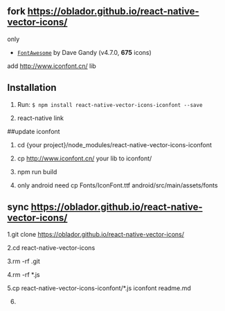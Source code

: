 ## fork https://oblador.github.io/react-native-vector-icons/


only
* [`FontAwesome`](http://fortawesome.github.io/Font-Awesome/icons/) by Dave Gandy (v4.7.0, **675** icons) 

add http://www.iconfont.cn/ lib

## Installation

1. Run: `$ npm install react-native-vector-icons-iconfont --save`

2. react-native link


##update iconfont 
1. cd {your project}/node_modules/react-native-vector-icons-iconfont

2. cp http://www.iconfont.cn/ your lib to iconfont/

3. npm run build

4. only android need cp Fonts/IconFont.ttf android/src/main/assets/fonts


## sync https://oblador.github.io/react-native-vector-icons/
1.git clone https://oblador.github.io/react-native-vector-icons/

2.cd react-native-vector-icons

3.rm -rf .git

4.rm -rf *.js

5.cp react-native-vector-icons-iconfont/*.js iconfont readme.md 

6.



 

